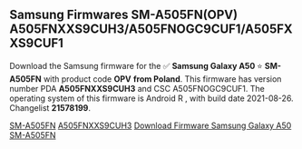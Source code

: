 <h2>Samsung Firmwares SM-A505FN(OPV) A505FNXXS9CUH3/A505FNOGC9CUF1/A505FXXS9CUF1</h2>
Download the Samsung firmware for the ✅ <strong>Samsung Galaxy A50 </strong> ⭐ <strong>SM-A505FN</strong> with product code <strong>OPV</strong> <strong> from Poland</strong>. This firmware has version number PDA <strong>A505FNXXS9CUH3</strong> and CSC A505FNOGC9CUF1. The operating system of this firmware is Android R , with build date 2021-08-26. Changelist <strong>21578199</strong>.


[SM-A505FN](https://samfirm.shop/samsung/model/SM-A505FN)
[A505FNXXS9CUH3](https://samfirm.shop/samsung/pda/A505FNXXS9CUH3)
[Download Firmware Samsung Galaxy A50 SM-A505FN](https://samfirm.shop/samsung/firmware/451311)
